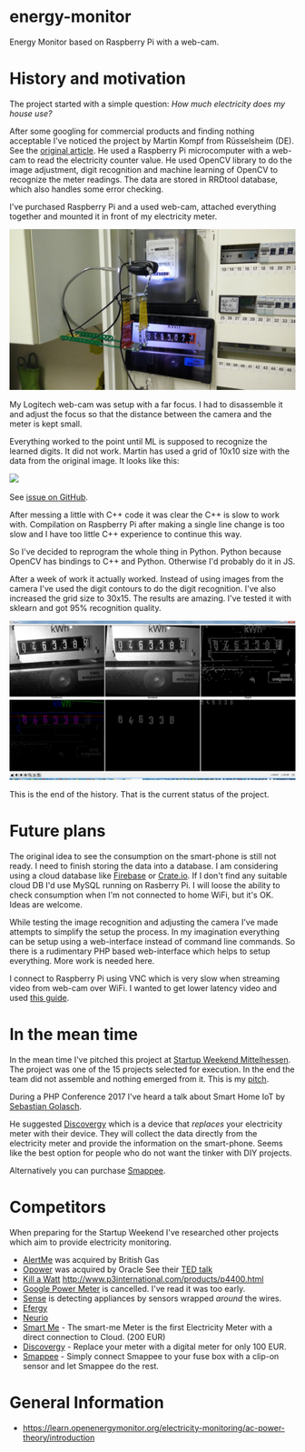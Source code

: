 # energy-monitor
Energy Monitor based on Raspberry Pi with a web-cam.

# History and motivation
The project started with a simple question: *How much electricity does my house use?*

After some googling for commercial products and finding nothing acceptable I've noticed the project by Martin Kompf from Rüsselsheim (DE). See the [original article](https://www.mkompf.com/cplus/emeocv.html). He used a Raspberry Pi microcomputer with a web-cam to read the electricity counter value. He used OpenCV library to do the image adjustment, digit recognition and machine learning of OpenCV to recognize the meter readings. The data are stored in RRDtool database, which also handles some error checking.

I've purchased Raspberry Pi and a used web-cam, attached everything together and mounted it in front of my electricity meter.

![](images/IMG_20170515_231615.jpg)

My Logitech web-cam was setup with a far focus. I had to disassemble it and adjust the focus so that the distance between the camera and the meter is kept small.

Everything worked to the point until ML is supposed to recognize the learned digits. It did not work. Martin has used a grid of 10x10 size with the data from the original image. It looks like this:

![](https://cloud.githubusercontent.com/assets/1579235/26342073/de40bbca-3f96-11e7-840a-fab7a294fd1d.png)

See [issue on GitHub](https://github.com/skaringa/emeocv/issues/3).

After messing a little with C++ code it was clear the C++ is slow to work with. Compilation on Raspberry Pi after making a single line change is too slow and I have too little C++ experience to continue this way.

So I've decided to reprogram the whole thing in Python. Python because OpenCV has bindings to C++ and Python. Otherwise I'd probably do it in JS.

After a week of work it actually worked. Instead of using images from the camera I've used the digit contours to do the digit recognition. I've also increased the grid size to 30x15. The results are amazing. I've tested it with sklearn and got 95% recognition quality.

![Image adjustment and digit recognition](images/Figure_1.png)

This is the end of the history. That is the current status of the project.

# Future plans

The original idea to see the consumption on the smart-phone is still not ready. I need to finish storing the data into a database. I am considering using a cloud database like [Firebase](https://firebase.google.com/) or [Crate.io](http://crate.io/). If I don't find any suitable cloud DB I'd use MySQL running on Rasberry Pi. I will loose the ability to check consumption when I'm not connected to home WiFi, but it's OK. Ideas are welcome.

While testing the image recognition and adjusting the camera I've made attempts to simplify the setup the process. In my imagination everything can be setup using a web-interface instead of command line commands. So there is a rudimentary PHP based web-interface which helps to setup everything. More work is needed here.

I connect to Raspberry Pi using VNC which is very slow when streaming video from web-cam over WiFi. I wanted to get lower latency video and used [this guide](https://pimylifeup.com/raspberry-pi-webcam-server/).

# In the mean time

In the mean time I've pitched this project at
[Startup Weekend Mittelhessen](https://www.startup-weekend-mittelhessen.de/). The project was one of the 15 projects selected for execution. In the end the team did not assemble and nothing emerged from it. This is my [pitch](docs/pitch.md).

During a PHP Conference 2017 I've heard a talk about Smart Home IoT by [Sebastian Golasch](https://github.com/asciidisco).

He suggested [Discovergy](https://discovergy.com/) which is a device that *replaces* your electricity meter with their device. They will collect the data directly from the electricity meter and provide the information on the smart-phone. Seems like the best option for people who do not want the tinker with DIY projects.

Alternatively you can purchase [Smappee](http://www.smappee.com/be_en/energy-monitor-home).

# Competitors

When preparing for the Startup Weekend I've researched other projects which aim to provide electricity monitoring.

* [AlertMe](https://en.wikipedia.org/wiki/AlertMe) was acquired by British Gas
* [Opower](https://en.wikipedia.org/wiki/Opower) was acquired by Oracle
	See their [TED talk](https://www.youtube.com/watch?v=8xHqRYw_M0s)
* [Kill a Watt](https://en.wikipedia.org/wiki/Kill_A_Watt)
	http://www.p3international.com/products/p4400.html
* [Google Power Meter](https://en.wikipedia.org/wiki/Google_PowerMeter) is cancelled. I've read it was too early.
* [Sense](https://sense.com/) is detecting appliances by sensors wrapped *around* the wires.
* [Efergy](https://engage.efergy.com/dashboard)
* [Neurio](https://www.postscapes.com/wifi-home-energy-monitor-neurio/)
* [Smart Me](http://www.smart-me.com/) - The smart-me Meter is the first Electricity Meter with a direct connection to Cloud. (200 EUR)
* [Discovergy](https://discovergy.com/) - Replace your meter with a digital meter for only 100 EUR.
* [Smappee](http://www.smappee.com/be_en/energy-monitor-home) - Simply connect Smappee to your fuse box with a clip-on sensor and let Smappee do the rest.

# General Information

* https://learn.openenergymonitor.org/electricity-monitoring/ac-power-theory/introduction
